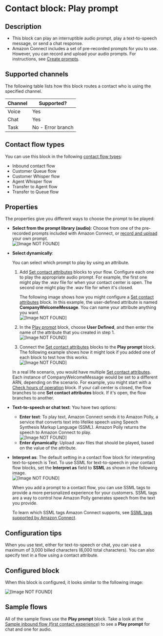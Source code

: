 # Contact block: Play prompt<a name="play"></a>

## Description<a name="play-description"></a>
+ This block can play an interruptible audio prompt, play a text\-to\-speech message, or send a chat response\.
+ Amazon Connect includes a set of pre\-recorded prompts for you to use\. However, you can record and upload your audio prompts\. For instructions, see [Create prompts](prompts.md)\.

## Supported channels<a name="play-channels"></a>

The following table lists how this block routes a contact who is using the specified channel\. 


| Channel | Supported? | 
| --- | --- | 
| Voice | Yes | 
| Chat | Yes | 
| Task | No \- Error branch | 

## Contact flow types<a name="play-types"></a>

You can use this block in the following [contact flow types](create-contact-flow.md#contact-flow-types):
+ Inbound contact flow
+ Customer Queue flow
+ Customer Whisper flow
+ Agent Whisper flow
+ Transfer to Agent flow
+ Transfer to Queue flow

## Properties<a name="play-properties"></a>

The properties give you different ways to choose the prompt to be played:
+ **Select from the prompt library \(audio\)**: Choose from one of the pre\-recorded prompts included with Amazon Connect, or [record and upload](prompts.md) your own prompt\.  
![\[Image NOT FOUND\]](http://docs.aws.amazon.com/connect/latest/adminguide/images/play-prompt-properties1.png)
+ **Select dynamically**: 

  You can select which prompt to play by using an attribute\.

  1. Add [Set contact attributes](set-contact-attributes.md) blocks to your flow\. Configure each one to play the appropriate audio prompt\. For example, the first one might play the \.wav file for when your contact center is open\. The second one might play the \.wav file for when it's closed\.

     The following image shows how you might configure a [Set contact attributes](set-contact-attributes.md) block\. In this example, the user\-defined attribute is named **CompanyWelcomeMessage**\. You can name your attribute anything you want\.  
![\[Image NOT FOUND\]](http://docs.aws.amazon.com/connect/latest/adminguide/images/play-prompt-properties-2-a-new.png)

  1. In the [Play prompt](#play) block, choose **User Defined**, and then enter the name of the attribute that you created in step 1\.   
![\[Image NOT FOUND\]](http://docs.aws.amazon.com/connect/latest/adminguide/images/play-prompt-properties2.png)

  1. Connect the [Set contact attributes](set-contact-attributes.md) blocks to the **Play prompt** block\. The following example shows how it might look if you added one of each block to test how this works\.   
![\[Image NOT FOUND\]](http://docs.aws.amazon.com/connect/latest/adminguide/images/play-prompt-properties-2-b.png)

  In a real life scenario, you would have multiple [Set contact attributes](set-contact-attributes.md)\. Each instance of CompanyWelcomeMessage would be set to a different ARN, depending on the scenario\. For example, you might start with a [Check hours of operation](check-hours-of-operation.md) block\. If your call center is closed, the flow branches to one **Set contact attributes** block\. If it's open, the flow branches to another\.
+ **Text\-to\-speech or chat text**: You have two options: 
  + **Enter text**: To play text, Amazon Connect sends it to Amazon Polly, a service that converts text into lifelike speech using Speech Synthesis Markup Language \(SSML\)\. Amazon Polly returns the speech to Amazon Connect to play\.  
![\[Image NOT FOUND\]](http://docs.aws.amazon.com/connect/latest/adminguide/images/play-prompt-properties3.png)
  + **Enter dynamically**: Upload \.wav files that should be played, based on the value of the attribute\.
+ **Interpret as**: The default setting in a contact flow block for interpreting text\-to\-speech is Text\. To use SSML for text\-to\-speech in your contact flow blocks, set the **Interpret as** field to **SSML** as shown in the following image\.   
![\[Image NOT FOUND\]](http://docs.aws.amazon.com/connect/latest/adminguide/images/play-prompt-properties4.png)

  When you add a prompt to a contact flow, you can use SSML tags to provide a more personalized experience for your customers\. SSML tags are a way to control how Amazon Polly generates speech from the text you provide\.

  To learn which SSML tags Amazon Connect supports, see [SSML tags supported by Amazon Connect](supported-ssml-tags.md)\. 

## Configuration tips<a name="play-tips"></a>

When you use text, either for text\-to\-speech or chat, you can use a maximum of 3,000 billed characters \(6,000 total characters\)\. You can also specify text in a flow using a contact attribute\.

## Configured block<a name="play-configured"></a>

When this block is configured, it looks similar to the following image:

![\[Image NOT FOUND\]](http://docs.aws.amazon.com/connect/latest/adminguide/images/play-prompt-configured.png)

## Sample flows<a name="play-samples"></a>

All of the sample flows use the **Play prompt** block\. Take a look at the [Sample inbound flow \(first contact experience\)](sample-inbound-flow.md) to see a **Play prompt** for chat and one for audio\.